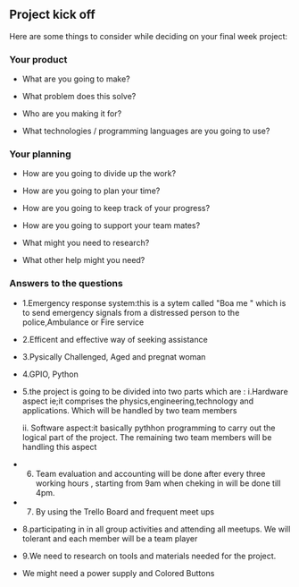 ## Project kick off

Here are some things to consider while deciding on your final week project:

### Your product

* What are you going to make?

* What problem does this solve?
 
* Who are you making it for?

* What technologies / programming languages are you going to use?

### Your planning

* How are you going to divide up the work?

* How are you going to plan your time?

* How are you going to keep track of your progress?

* How are you going to support your team mates?

* What might you need to research?

* What other help might you need?

### Answers to the questions

* 1.Emergency response system:this 
is a sytem called "Boa me " which is to send emergency signals from a distressed person
to the police,Ambulance or Fire service

* 2.Efficent and effective way of seeking  assistance


* 3.Pysically Challenged, Aged and pregnat woman

* 4.GPIO, Python

* 5.the project is going to be divided into two parts which are :
	i.Hardware aspect ie;it comprises the physics,engineering,technology and applications. Which will be handled by two team members

	ii. Software aspect:it basically pythhon programming to carry out the logical part of the project. The remaining two team members will be handling this aspect



* 6. Team evaluation and accounting will  be done after every three working hours , starting from 9am when cheking in will be done till 4pm.

* 7. By using the Trello Board and frequent meet ups

* 8.participating in in all group activities and attending all meetups. We will tolerant and each member will be a team player

* 9.We need to research on tools and materials needed for the project.

* We might need a power supply and Colored Buttons








